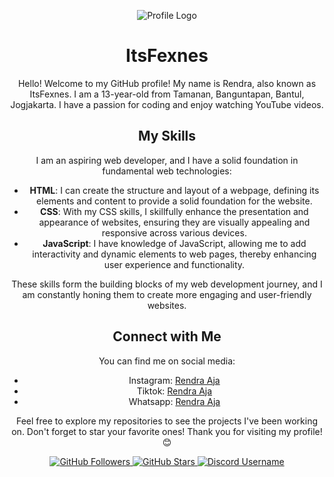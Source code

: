 <div align="center">

![Profile Logo](https://media.discordapp.net/attachments/1032820975877754960/1036330046056583189/uptimer.png)

# ItsFexnes

Hello! Welcome to my GitHub profile! My name is Rendra, also known as ItsFexnes. I am a 13-year-old from Tamanan,
Banguntapan, Bantul, Jogjakarta. I have a passion for coding and enjoy watching YouTube videos.

## My Skills

I am an aspiring web developer, and I have a solid foundation in fundamental web technologies:

- **HTML**: I can create the structure and layout of a webpage, defining its elements and content to provide a solid
  foundation for the website.
- **CSS**: With my CSS skills, I skillfully enhance the presentation and appearance of websites, ensuring they are visually
  appealing and responsive across various devices.
- **JavaScript**: I have knowledge of JavaScript, allowing me to add interactivity and dynamic elements to web pages,
  thereby enhancing user experience and functionality.

These skills form the building blocks of my web development journey, and I am constantly honing them to create more
engaging and user-friendly websites.

## Connect with Me

You can find me on social media:

- Instagram: [Rendra Aja](https://instagram.com/its.rendra.xyz?igshid=MzNINGNkZWQ4Mg==)
- Tiktok: [Rendra Aja](https://www.tiktok.com/@fexnes_aja?_t=8eL9kKQ00KF&_r=1)
- Whatsapp: [Rendra Aja](https://api.whatsapp.com/send?phone=6281325698778)

Feel free to explore my repositories to see the projects I've been working on. Don't forget to star your favorite ones!
Thank you for visiting my profile! 😊

<div align="center">
  <p>
    <a href="https://github.com/pandhu-rendra" target="_blank">
      <img src="https://img.shields.io/github/followers/ItsFexnes?label=Follow&style=social" alt="GitHub Followers" />
    </a>
    <a href="https://github.com/pandhu-rendra" target="_blank">
      <img src="https://img.shields.io/github/stars/ItsFexnes?style=social" alt="GitHub Stars" />
    </a>
    <a href="https://discord.com/users/941844949824069692" target="_blank">
      <img src="https://img.shields.io/badge/rendra.aja-blue?style=social&logo=discord" alt="Discord Username" />
    </a>
  </p>
</div>
